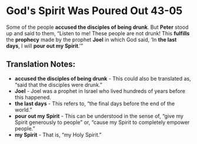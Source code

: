 God's Spirit Was Poured Out 43-05
===================================


Some of the people **accused the disciples of being drunk**. But
**Peter** stood up and said to them, “Listen to me! These people
are not drunk! This **fulfills** the **prophecy** made by the prophet
**Joel** in which God said, ‘In **the last days**, I will **pour out
my Spirit**.’”

Translation Notes:
------------------

-   **accused the disciples of being drunk** - This could also be
    translated as, “said that the disciples were drunk.”
-   **Joel** - Joel was a prophet in Israel who lived hundreds of years
    before this happened.
-   **the last days** - This refers to, “the final days before the end
    of the world.”
-   **pour out my Spirit** - This can be understood in the sense of,
    “give my Spirit generously to people” or, “cause my Spirit to
    completely empower people.”
-   **my Spirit** - That is, “my Holy Spirit.”

